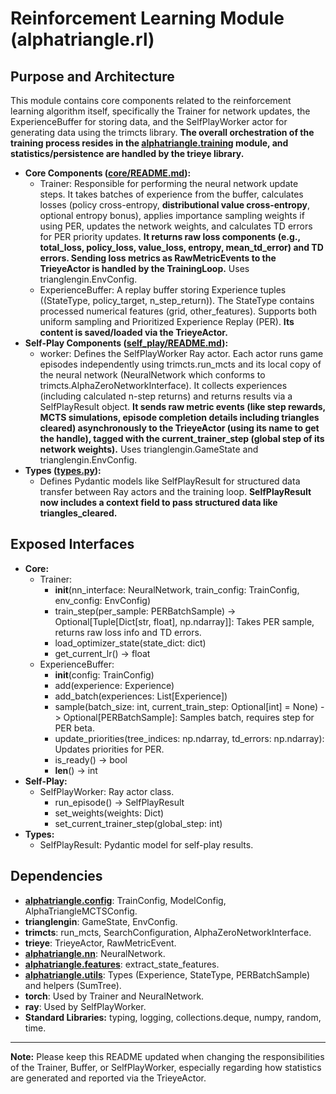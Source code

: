 # Reinforcement Learning Module (alphatriangle.rl)

## Purpose and Architecture

This module contains core components related to the reinforcement learning algorithm itself, specifically the Trainer for network updates, the ExperienceBuffer for storing data, and the SelfPlayWorker actor for generating data using the trimcts library. **The overall orchestration of the training process resides in the [alphatriangle.training](../training/README.md) module, and statistics/persistence are handled by the trieye library.**

-   **Core Components ([core/README.md](core/README.md)):**
    -   Trainer: Responsible for performing the neural network update steps. It takes batches of experience from the buffer, calculates losses (policy cross-entropy, **distributional value cross-entropy**, optional entropy bonus), applies importance sampling weights if using PER, updates the network weights, and calculates TD errors for PER priority updates. **It returns raw loss components (e.g., total_loss, policy_loss, value_loss, entropy, mean_td_error) and TD errors. Sending loss metrics as RawMetricEvents to the TrieyeActor is handled by the TrainingLoop.** Uses trianglengin.EnvConfig.
    -   ExperienceBuffer: A replay buffer storing Experience tuples ((StateType, policy_target, n_step_return)). The StateType contains processed numerical features (grid, other_features). Supports both uniform sampling and Prioritized Experience Replay (PER). **Its content is saved/loaded via the TrieyeActor.**
-   **Self-Play Components ([self_play/README.md](self_play/README.md)):**
    -   worker: Defines the SelfPlayWorker Ray actor. Each actor runs game episodes independently using trimcts.run_mcts and its local copy of the neural network (NeuralNetwork which conforms to trimcts.AlphaZeroNetworkInterface). It collects experiences (including calculated n-step returns) and returns results via a SelfPlayResult object. **It sends raw metric events (like step rewards, MCTS simulations, episode completion details including triangles cleared) asynchronously to the TrieyeActor (using its name to get the handle), tagged with the current_trainer_step (global step of its network weights).** Uses trianglengin.GameState and trianglengin.EnvConfig.
-   **Types ([types.py](types.py)):**
    -   Defines Pydantic models like SelfPlayResult for structured data transfer between Ray actors and the training loop. **SelfPlayResult now includes a context field to pass structured data like triangles_cleared.**

## Exposed Interfaces

-   **Core:**
    -   Trainer:
        -   __init__(nn_interface: NeuralNetwork, train_config: TrainConfig, env_config: EnvConfig)
        -   train_step(per_sample: PERBatchSample) -> Optional[Tuple[Dict[str, float], np.ndarray]]: Takes PER sample, returns raw loss info and TD errors.
        -   load_optimizer_state(state_dict: dict)
        -   get_current_lr() -> float
    -   ExperienceBuffer:
        -   __init__(config: TrainConfig)
        -   add(experience: Experience)
        -   add_batch(experiences: List[Experience])
        -   sample(batch_size: int, current_train_step: Optional[int] = None) -> Optional[PERBatchSample]: Samples batch, requires step for PER beta.
        -   update_priorities(tree_indices: np.ndarray, td_errors: np.ndarray): Updates priorities for PER.
        -   is_ready() -> bool
        -   __len__() -> int
-   **Self-Play:**
    -   SelfPlayWorker: Ray actor class.
        -   run_episode() -> SelfPlayResult
        -   set_weights(weights: Dict)
        -   set_current_trainer_step(global_step: int)
-   **Types:**
    -   SelfPlayResult: Pydantic model for self-play results.

## Dependencies

-   **[alphatriangle.config](../config/README.md)**: TrainConfig, ModelConfig, AlphaTriangleMCTSConfig.
-   **trianglengin**: GameState, EnvConfig.
-   **trimcts**: run_mcts, SearchConfiguration, AlphaZeroNetworkInterface.
-   **trieye**: TrieyeActor, RawMetricEvent.
-   **[alphatriangle.nn](../nn/README.md)**: NeuralNetwork.
-   **[alphatriangle.features](../features/README.md)**: extract_state_features.
-   **[alphatriangle.utils](../utils/README.md)**: Types (Experience, StateType, PERBatchSample) and helpers (SumTree).
-   **torch**: Used by Trainer and NeuralNetwork.
-   **ray**: Used by SelfPlayWorker.
-   **Standard Libraries:** typing, logging, collections.deque, numpy, random, time.

---

**Note:** Please keep this README updated when changing the responsibilities of the Trainer, Buffer, or SelfPlayWorker, especially regarding how statistics are generated and reported via the TrieyeActor.
